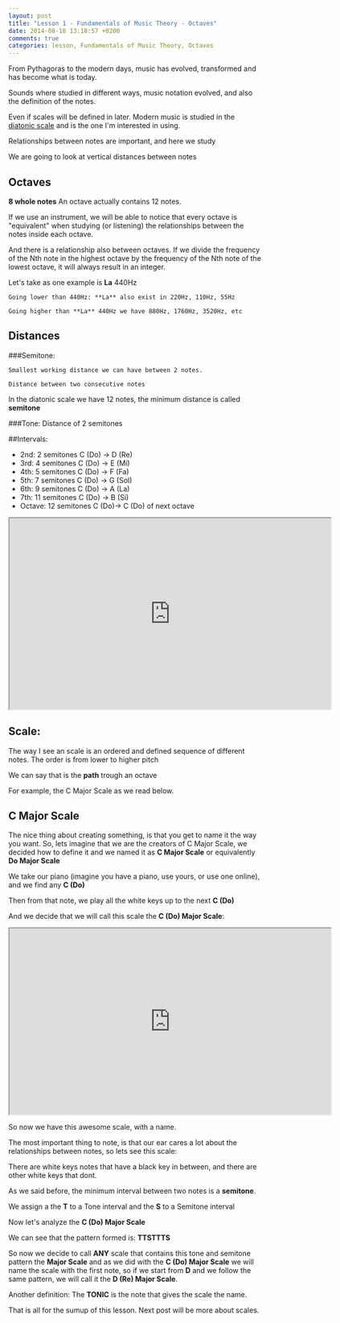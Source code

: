 ```yaml
---
layout: post
title: "Lesson 1 - Fundamentals of Music Theory - Octaves"
date: 2014-08-18 13:18:57 +0200
comments: true
categories: lesson, Fundamentals of Music Theory, Octaves
---
```


From Pythagoras to the modern days, music has evolved, transformed and has become what is today.

Sounds where studied in different ways, music notation evolved, and also the definition of the notes.

Even if scales will be defined in later. Modern music is  studied in the 
[diatonic scale](http://en.wikipedia.org/wiki/Diatonic_scale "Diatonic Scale") 
and is the one I'm interested in using.

Relationships between notes are important, and here we study 

We are going to look at vertical distances between notes

## Octaves

**8 whole notes**
An octave actually contains 12 notes.

If we use an instrument, we will be able to notice that every octave is "equivalent" when studying (or listening) the relationships between the notes inside each octave.

And there is a relationship also between octaves. If we divide the frequency of the Nth note in the highest octave by the frequency of the Nth note of the lowest octave, it will always result in an integer.

Let's take as one example is **La** 440Hz

    Going lower than 440Hz: **La** also exist in 220Hz, 110Hz, 55Hz
    
    Going higher than **La** 440Hz we have 880Hz, 1760Hz, 3520Hz, etc

## Distances

###Semitone:

    Smallest working distance we can have between 2 notes.
    
    Distance between two consecutive notes


In the diatonic scale we have 12 notes, the minimum distance is called **semitone**

###Tone:
    Distance  of 2 semitones
    
##Intervals:

 * 2nd: 2 semitones C (Do) -> D (Re)
 * 3rd: 4 semitones C (Do) -> E (Mi)
 * 4th: 5 semitones C (Do) -> F (Fa)
 * 5th: 7 semitones C (Do) -> G (Sol)
 * 6th: 9 semitones C (Do) -> A (La)
 * 7th: 11 semitones C (Do) ->  B (Si)
 * Octave: 12  semitones C (Do)-> C (Do) of next octave

<iframe src="http://musicpaste.com/musicapp/embed_score/T8G47A5G5RWakBUB8Ze6XW/" width="640px" height="380px"> 
  <p>Your browser does not support iframes.</p>
</iframe> 

## Scale:

The way I see an scale is an ordered and defined sequence of different notes. 
The order is from lower to higher pitch

We can say that is the **path** trough an octave

For example, the C Major Scale as we read below.


## C Major Scale

The nice thing about creating something, is that you get to name it the way you want.
So, lets imagine that we are the creators of C Major Scale, we decided how to define it and we named it as **C Major Scale** or equivalently **Do Major Scale**

We take our piano (imagine you have a piano, use yours, or use one online), and we find any  **C (Do)**

Then from that note, we play all the white keys up to the next **C (Do)**

And we decide that we will call this scale the **C (Do) Major Scale**:

<iframe src="http://musicpaste.com/musicapp/embed_score/Efdag29mKzak8aSTW7nstn/" width="640px" height="370px">
  <p>Your browser does not support iframes.</p>
</iframe>

So now we have this awesome scale, with a name.

The most important thing to note, is that our ear cares a lot about the relationships between notes, so lets see this scale:

There are white keys notes that have a black key in between, and there are other white keys that dont.

As we said before, the minimum interval between two notes is a **semitone**. 

We assign a the **T** to a Tone interval and the **S** to a Semitone interval

Now let's analyze the  **C (Do) Major Scale**

We can see that the pattern formed is: **TTSTTTS**

So now we decide to call **ANY** scale that contains this tone and semitone pattern the **Major Scale** and as we did with the  **C (Do) Major Scale** we will name the scale with the first note, so if we start from **D** and we follow the same pattern, we will call it the  **D (Re) Major Scale**.

Another definition: The **TONIC** is the note that gives the scale the name.


That is all for the sumup of this lesson. Next post will be more about scales.
